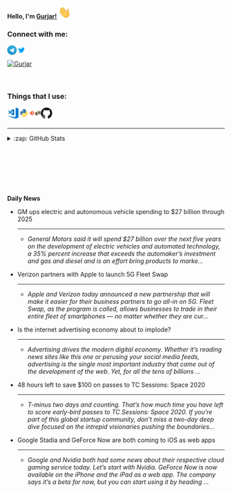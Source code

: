 #### Hello, I'm [Gurjar!](https://GurjarKing.github.io) <img src="https://raw.githubusercontent.com/ABSphreak/ABSphreak/master/gifs/Hi.gif" width="30px"></h2>


### Connect with me:

[<img align="left" alt="Gurjar | Telegram" width="22px" src="https://raw.githubusercontent.com/github/explore/80688e429a7d4ef2fca1e82350fe8e3517d3494d/topics/telegram/telegram.png" />][Telegram]
[<img align="left" alt="Gurjar | Twitter" width="22px" src="https://raw.githubusercontent.com/github/explore/80688e429a7d4ef2fca1e82350fe8e3517d3494d/topics/twitter/twitter.png" />][Twitter]
<br >
<br >
<a href="https://github.com/GurjarKing"><img src="https://komarev.com/ghpvc/?username=GurjarKing" alt="Gurjar" /></a> <br />
<br />
<br />
<!-- <br >

![](https://visitor-badge.glitch.me/badge?page_id=GurjarKing)

<br /> -->

### Things that I use:

[<img align="left" alt="Visual Studio Code" width="26px" src="https://raw.githubusercontent.com/github/explore/80688e429a7d4ef2fca1e82350fe8e3517d3494d/topics/visual-studio-code/visual-studio-code.png" />][VSCode]
[<img align="left" alt="Python" width="26px" src="https://raw.githubusercontent.com/github/explore/80688e429a7d4ef2fca1e82350fe8e3517d3494d/topics/python/python.png" />][Python]
[<img align="left" alt="Git" width="26px" src="https://raw.githubusercontent.com/github/explore/80688e429a7d4ef2fca1e82350fe8e3517d3494d/topics/git/git.png" />][Git]
[<img align="left" alt="GitHub" width="26px" src="https://raw.githubusercontent.com/github/explore/78df643247d429f6cc873026c0622819ad797942/topics/github/github.png" />][Github]

<br />
<br />

---
<details>
  <summary>:zap: GitHub Stats</summary>

<img align="left" alt="Gurjar's Github Stats" src="https://github-readme-stats.vercel.app/api?username=GurjarKing&show_icons=true&hide_border=true&count_private=true&include_all_commit=true&theme=algolia" />

</details>

<!-- ### 🔔 My latest tweet
<a href="https://twitter.com/Gurjar_King43" target="_blank">
	<img src="https://github.com/GurjarKing/GurjarKing/raw/master/tweet.png" width="70%" align="center" alt="Click to view on Twitter" title="My latest tweet, as an image"/>
</a> -->
<br>

<pre>

</pre>

<!-- **Quote of the hour:**

{qoth}

~ {qoth_author}
<pre>

</pre> -->
<br>
<pre>


</pre>
<strong>Daily News</strong>
  
  - GM ups electric and autonomous vehicle spending to $27 billion through 2025
     <hr/>
     
      - *General Motors said it will spend $27 billion over the next five years on the development of electric vehicles and automated technology, a 35% percent increase that exceeds the automaker’s investment and gas and diesel and is an effort bring products to marke…*
     
  - Verizon partners with Apple to launch 5G Fleet Swap
      <hr/>
      
      - *Apple and Verizon today announced a new partnership that will make it easier for their business partners to go all-in on 5G. Fleet Swap, as the program is called, allows businesses to trade in their entire fleet of smartphones — no matter whether they are cur…*
      
  - Is the internet advertising economy about to implode?
      <hr/>
      
      - *Advertising drives the modern digital economy. Whether it’s reading news sites like this one or perusing your social media feeds, advertising is the single most important industry that came out of the development of the web. Yet, for all the tens of billions …*
      
  - 48 hours left to save $100 on passes to TC Sessions: Space 2020
      <hr/>
      
      - *T-minus two days and counting. That’s how much time you have left to score early-bird passes to TC Sessions: Space 2020. If you’re part of this global startup community, don’t miss a two-day deep dive focused on the intrepid visionaries pushing the boundaries…*
       
  - Google Stadia and GeForce Now are both coming to iOS as web apps
      <hr/>
       
       - *Google and Nvidia both had some news about their respective cloud gaming service today. Let’s start with Nvidia. GeForce Now is now available on the iPhone and the iPad as a web app. The company says it’s a beta for now, but you can start using it by heading …*
      

<br />

[VSCode]: https://code.visualstudio.com/
[Python]: https://www.python.org/
[Git]: https://git-scm.com/
[Github]: https://github.com/
[Telegram]: https://t.me/Gurjar_King/
[Twitter]: https://twitter.com/Gurjar_King43/
